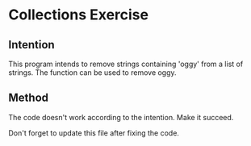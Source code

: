 # Collections Exercise

## Intention

This program intends to remove strings containing 'oggy' from a list of strings.
The function can be used to remove oggy.

## Method

The code doesn't work according to the intention. Make it succeed.

Don't forget to update this file after fixing the code.
